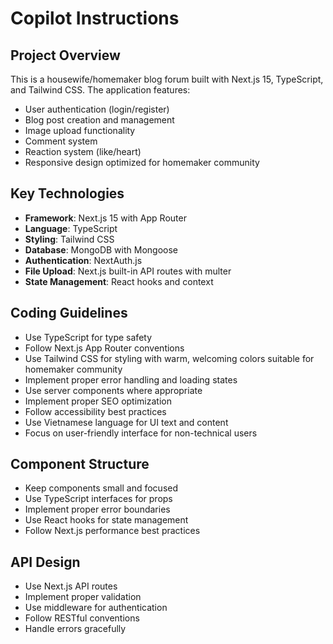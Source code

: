 # Copilot Instructions

<!-- Use this file to provide workspace-specific custom instructions to Copilot. For more details, visit https://code.visualstudio.com/docs/copilot/copilot-customization#_use-a-githubcopilotinstructionsmd-file -->

## Project Overview

This is a housewife/homemaker blog forum built with Next.js 15, TypeScript, and Tailwind CSS. The application features:

- User authentication (login/register)
- Blog post creation and management
- Image upload functionality
- Comment system
- Reaction system (like/heart)
- Responsive design optimized for homemaker community

## Key Technologies

- **Framework**: Next.js 15 with App Router
- **Language**: TypeScript
- **Styling**: Tailwind CSS
- **Database**: MongoDB with Mongoose
- **Authentication**: NextAuth.js
- **File Upload**: Next.js built-in API routes with multer
- **State Management**: React hooks and context

## Coding Guidelines

- Use TypeScript for type safety
- Follow Next.js App Router conventions
- Use Tailwind CSS for styling with warm, welcoming colors suitable for homemaker community
- Implement proper error handling and loading states
- Use server components where appropriate
- Implement proper SEO optimization
- Follow accessibility best practices
- Use Vietnamese language for UI text and content
- Focus on user-friendly interface for non-technical users

## Component Structure

- Keep components small and focused
- Use TypeScript interfaces for props
- Implement proper error boundaries
- Use React hooks for state management
- Follow Next.js performance best practices

## API Design

- Use Next.js API routes
- Implement proper validation
- Use middleware for authentication
- Follow RESTful conventions
- Handle errors gracefully
